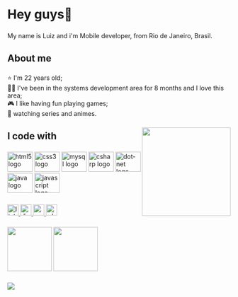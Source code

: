 <h1 align="left">Hey guys👐</h1>

###
<p align="left">My name is Luiz and i'm Mobile developer, from Rio de Janeiro, Brasil.</p>

###
<h2 align="left">About me</h2>

###
<p align="left">⭐ I'm 22 years old;<br>👨‍💻 I've been in the systems development area for 8 months and I love this area; <br>🎮 I like having fun playing games;<br>🎥 watching series and animes.</p>

###
<img align="right" height="200" src="https://i.pinimg.com/originals/4b/15/ad/4b15ad105c802ff515e64914b535ca48.gif"  />

###
<h2 align="left">I code with</h2>

###
<div align="left">
  <img src="https://cdn.jsdelivr.net/gh/devicons/devicon/icons/html5/html5-original.svg" height="45" width="57" alt="html5 logo"  />
  <img src="https://cdn.jsdelivr.net/gh/devicons/devicon/icons/css3/css3-original.svg" height="45" width="57" alt="css3 logo"  />
  <img src="https://cdn.jsdelivr.net/gh/devicons/devicon/icons/mysql/mysql-original.svg" height="45" width="57" alt="mysql logo"  />
  <img src="https://cdn.jsdelivr.net/gh/devicons/devicon/icons/csharp/csharp-original.svg" height="45" width="57" alt="csharp logo"  />
  <img src="https://cdn.jsdelivr.net/gh/devicons/devicon/icons/dot-net/dot-net-original.svg" height="45" width="57" alt="dot-net logo"  />
  <img src="https://cdn.jsdelivr.net/gh/devicons/devicon/icons/java/java-original.svg" height="45" width="57" alt="java logo"  />
  <img src="https://cdn.jsdelivr.net/gh/devicons/devicon/icons/javascript/javascript-original.svg" height="45" width="57" alt="javascript logo"  />
</div>

###
<div align="left">
  <a href="https://www.linkedin.com/in/luiz-matheus-14133a216/" target="_blank">
    <img src="https://img.shields.io/static/v1?message=LinkedIn&logo=linkedin&label=&color=000000&logoColor=white&labelColor=&style=plastic" height="25" alt="linkedin logo"  />
  </a>
  <a href="discordapp.com/users/ziulzada#7921" target="_blank">
    <img src="https://img.shields.io/static/v1?message=Discord&logo=discord&label=&color=000000&logoColor=white&labelColor=&style=plastic" height="25" alt="discord logo"  />
  </a>
  <a href="luizmcla@gmail.com" target="_blank">
    <img src="https://img.shields.io/static/v1?message=Gmail&logo=gmail&label=&color=000000&logoColor=white&labelColor=&style=plastic" height="25" alt="gmail logo"  />
  </a>
  <a href="https://api.whatsapp.com/send?phone=5521968707306&text=Ol%C3%A1" target="_blank">
    <img src="https://img.shields.io/static/v1?message=Whatsapp&logo=whatsapp&label=&color=000000&logoColor=white&labelColor=&style=plastic" height="25" alt="whatsapp logo"  />
  </a>
</div>

###
<div align="left">
  <img src="https://github-readme-stats.vercel.app/api?hide_title=false&hide_rank=false&show_icons=true&include_all_commits=true&count_private=true&disable_animations=false&theme=dark&locale=pt-br&hide_border=false&username=Luiz-Matheus21" height="100alt="stats graph"  />
  <img src="https://github-readme-stats.vercel.app/api/top-langs?locale=pt-br&hide_title=false&layout=compact&card_width=320&langs_count=5&theme=dark&hide_border=false&username=Luiz-Matheus21" height="100alt="languages graph"  />
</div>

###
<img align="left" src="https://visitor-badge.laobi.icu/badge?page_id=Luiz-Matheus21.Luiz-Matheus21&left_color=dimgray&right_color=black"  />

###
